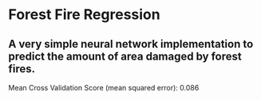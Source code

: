# Forest Fire Regression #

## A very simple neural network implementation to predict the amount of area damaged by forest fires. ##

Mean Cross Validation Score (mean squared error): 0.086
